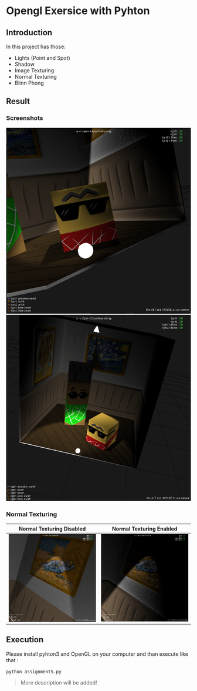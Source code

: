 # Opengl Exersice with Pyhton
## Introduction
In this project has those:
* Lights (Point and Spot)
* Shadow
* Image Texturing
* Normal Texturing
* Blinn Phong
## Result

### Screenshots
![alt text](https://github.com/elmanhamdi/Opengl-Exersice-with-Pyhton/blob/main/images/img1.png)
![alt text](https://github.com/elmanhamdi/Opengl-Exersice-with-Pyhton/blob/main/images/img2.png)

### Normal Texturing
Normal Texturing Disabled     |  Normal Texturing Enabled
:-------------------------:|:-------------------------:
![](https://github.com/elmanhamdi/Opengl-Exersice-with-Pyhton/blob/main/images/img3.png)  |  ![](https://github.com/elmanhamdi/Opengl-Exersice-with-Pyhton/blob/main/images/img4.png)

## Execution
Please install pyhton3 and OpenGL on your computer and than execute like that : 
```
python assignment5.py
```

> More description will be added!
 
